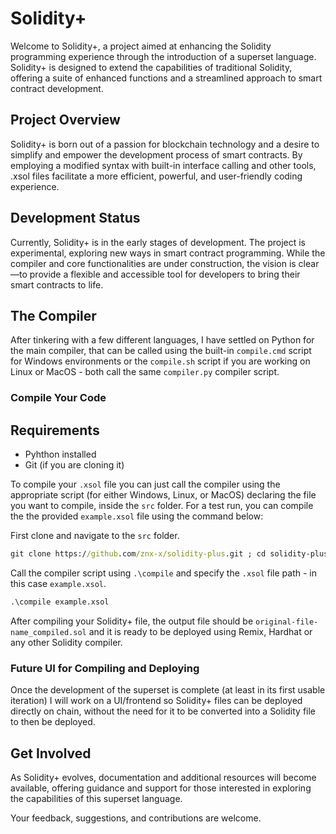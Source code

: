# Solidity+

Welcome to Solidity+, a project aimed at enhancing the Solidity programming experience through the introduction of a superset language. Solidity+ is designed to extend the capabilities of traditional Solidity, offering a suite of enhanced functions and a streamlined approach to smart contract development.

## Project Overview

Solidity+ is born out of a passion for blockchain technology and a desire to simplify and empower the development process of smart contracts. By employing a modified syntax with built-in interface calling and other tools, .xsol files facilitate a more efficient, powerful, and user-friendly coding experience.

## Development Status

Currently, Solidity+ is in the early stages of development. The project is experimental, exploring new ways in smart contract programming. While the compiler and core functionalities are under construction, the vision is clear—to provide a flexible and accessible tool for developers to bring their smart contracts to life.

## The Compiler

After tinkering with a few different languages, I have settled on Python for the main compiler, that can be called using the built-in `compile.cmd` script for Windows environments or the `compile.sh` script if you are working on Linux or MacOS - both call the same `compiler.py` compiler script.

### Compile Your Code

## Requirements
- Pyhthon installed
- Git (if you are cloning it)

To compile your `.xsol` file you can just call the compiler using the appropriate script (for either Windows, Linux, or MacOS) declaring the file you want to compile, inside the `src` folder. For a test run, you can compile the the provided `example.xsol` file using the command below:

First clone and navigate to the `src` folder.
```cmd
git clone https://github.com/znx-x/solidity-plus.git ; cd solidity-plus\src
```

Call the compiler script using `.\compile` and specify the `.xsol` file path - in this case `example.xsol`.
```cmd
.\compile example.xsol
```

After compiling your Solidity+ file, the output file should be `original-file-name_compiled.sol` and it is ready to be deployed using Remix, Hardhat or any other Solidity compiler.

### Future UI for Compiling and Deploying

Once the development of the superset is complete (at least in its first usable iteration) I will work on a UI/frontend so Solidity+ files can be deployed directly on chain, without the need for it to be converted into a Solidity file to then be deployed.

## Get Involved

As Solidity+ evolves, documentation and additional resources will become available, offering guidance and support for those interested in exploring the capabilities of this superset language.

Your feedback, suggestions, and contributions are welcome.